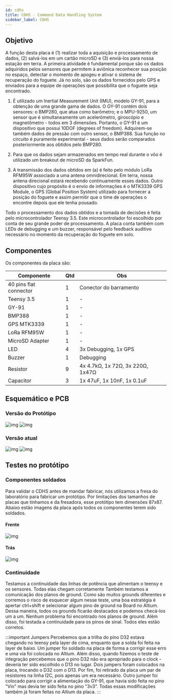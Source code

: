```yaml
---
id: cdhs
title: CDHS - Command Data Handling System
sidebar_label: CDHS
---
```


## Objetivo
A função desta placa é (1) realizar toda a aquisição e processamento de dados, (2) salvá-los em um cartão microSD e (3) enviá-los para nossa estação em terra. A primeira atividade é fundamental porque são os dados adquiridos pelos sensores que permitem à aviônica reconhecer sua posição no espaço, detectar o momento de apogeu e ativar o sistema de recuperação do foguete. Já no solo, são os dados fornecidos pelo GPS e enviados para a equipe de operações que possibilita que o foguete seja encontrado.

1. É utilizado um Inertial Measurement Unit (IMU), modelo GY-91, para a obtenção de uma grande gama de dados. O GY-91 contém dois sensores: o BMP280, que atua como barômetro; e o MPU-9250, um sensor que é simultaneamente um acelerômetro, giroscópio e magnetômetro - todos em 3 dimensões. Portanto, o GY-91 é um dispositivo que possui 10DOF (degrees of freedom). Adquirem-se também dados de pressão com outro sensor, o BMP388. Sua função no circuito é puramente experimental - seus dados serão comparados posteriormente aos obtidos pelo BMP280. 

2. Para que os dados sejam armazenados em tempo real durante o vôo é utilizado um breakout de microSD da SparkFun.

3. A transmissão dos dados obtidos em (a) é feito pelo módulo LoRa RFM95W associado a uma antena omnidirecional. Em terra, nossa antena direcional estará recebendo continuamente esses dados. Outro dispositivo cujo propósito é o envio de informações é o MTK3339 GPS Module, o GPS (Global Position System) utilizado para fornecer a posição do foguete e assim permitir que o time de operações o encontre depois que ele tenha pousado.
	
Todo o processamento dos dados obtidos e a tomada de decisões é feita pelo microcontrolador Teensy 3.5. Este microcontrolador foi escolhido por conta de seu grande poder de processamento. A placa conta também com LEDs de debugging e um buzzer, responsável pelo feedback auditivo necessário no momento da recuperação do foguete em solo.


## Componentes
Os componentes da placa são:

|  Componente               |      Qtd      |  Obs  |
| -------------             |  -----------  |  ------ |
| 40 pins flat connector    |       1       | Conector do barramento |
| Teensy 3.5                |       1       | - |
| GY-91                     |       1       | - |
| BMP388                    |       1       | - |
| GPS MTK3339               |       1       | - |
| LoRa RFM95W               |       1       | - |
| MicroSD Adapter           |       1       | - |
| LED                       |       4       | 3x Debugging, 1x GPS |
| Buzzer                    |       1       | Debugging |
| Resistor                  |       9       | 4x 4.7kΩ, 1x 72Ω, 3x 220Ω, 1x47Ω |
| Capacitor                 |       3       | 1x 47uF, 1x 10nF, 1x 0.1uF |

## Esquemático e PCB
### Versão do Protótipo
![img](/img/docs/aurora/hardware/cdhs_protschem.jpg)
![img](/img/docs/aurora/hardware/cdhs_protpcb.png)

### Versão atual
![img](/img/docs/aurora/hardware/cdhs_atualschem.jpg)
![img](/img/docs/aurora/hardware/cdhs_atualpcb.png)

## Testes no protótipo
### Componentes soldados
Para validar o CDHS antes de mandar fabricar, nós utilizamos a fresa do laboratório para fabricar um protótipo. Por limitações dos tamanhos de placas que tínhamos e da fresadora, esse protótipo tem dimensões 87x87. Abaixo estão imagens da placa após todos os componentes terem sido soldados.

#### Frente
![img](/img/docs/aurora/hardware/cdhs_protfront.jpeg)

#### Trás
![img](/img/docs/aurora/hardware/cdhs_protback.jpeg)

### Continuidade
Testamos a continuidade das linhas de potência que alimentam o teensy e os sensores. Todas elas chegam corretamente Também testamos a comunicação dos planos de ground. Como são muitos grounds diferentes e corremos o risco de esquecer algum nesse teste, uma boa estratégia é apertar ctrl+shift e selecionar algum pino de ground na Board no Altium. Dessa maneira, todos os grounds ficarão destacados e podemos checá-los um a um. Nenhum problema foi encontrado nos planos de ground. Além disso, foi testada a continuidade para os pinos de sinal. Todos eles estão corretos. 

:::important Jumpers
Percebemos que a trilha do pino D32 estava chegando no teensy pela layer de cima, enquanto que a solda foi feita na layer de baixo. Um jumper foi soldado na placa de forma a corrigir esse erro e uma via foi colocada no Altium. Além disso, quando fizemos o teste de integração percebemos que o pino D32 não era apropriado para o clock - deveria ter sido escolhido o D13 no lugar. Dois jumpers foram colocados na placa, trocando o D32 com o D13. Por fim, foi retirado da placa um par de resistores na linha I2C, pois apenas um era necessário.
Outro jumper foi colocado para corrigir a alimentação do GY-91, que havia sido feita no pino "Vin" mas devia ter sido feita no pino "3v3". Todas essas modificações também já foram feitas no Altium da placa.
:::
